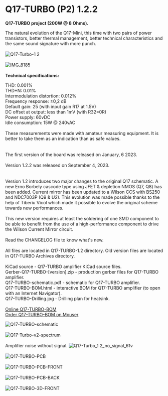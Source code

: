 # Q17-TURBO (P2) 1.2.2</b><br>

<b>Q17-TURBO project (200W @ 8 Ohms).</b><br>

The natural evolution of the Q17-Mini, this time with two pairs of power transistors, better thermal management, better technical characteristics and the same sound signature with more punch.
<br>
<br>
![Q17-Turbo-1 2](https://github.com/stefaweb/Q17-Amplifier/assets/12907102/43840532-3415-4e17-b094-0514e58fedf2)<br>
<br>
![IMG_8185](https://github.com/stefaweb/Q17-Amplifier/assets/12907102/a890c2eb-964e-465d-91f4-4376e2c8fe9c)<br>
<br>
<b>Technical specifications:</b>

THD: 0.001%<br>
THD+N: 0.01%<br>
Intermodulation distortion: 0.012%<br>
Frequency response: ±0,2 dB<br>
Default gain: 25 (with input gain R17 at 1.5V)<br>
DC offset at output: less than 1mV (with R32=0R)<br>
Power supply: 60vDC<br>
Idle consumption: 15W @ 240vAC
<br>
<br>
These measurements were made with amateur measuring equipment. It is better to take them as an indication than as safe values.
<br>
<br>
<br>
The first version of the board was released on January, 6 2023.<br>
<br>
Version 1.2.2 was released on September 4, 2023.<br>
<br>
<br>
Version 1.2 introduces two major changes to the original Q17 schematic. A new Erno Borbely cascode type using JFET & depletion NMOS (Q7, Q8) has been added. Current mirror has been updated to a Wilson CCS with BS250 and NDC7003P (Q9 & U2). This evolution was made possible thanks to the help of Tiberiu Vicol which made it possible to evolve the original scheme towards new performances.<br>
<br>
This new version requires at least the soldering of one SMD component to be able to benefit from the use of a high-performance component to drive the Wilson Current Mirror circuit.<br>
<br>
Read the CHANGELOG file to know what's new.<br>
<br>
All files are located in Q17-TURBO-1.2 directory. Old version files are located in Q17-TURBO Archives directory.<br>
<br>
KiCad source - Q17-TURBO amplifier KiCad source files.<br>
Gerber-Q17-TURBO-[version].zip - production gerber files for Q17-TURBO amplifier.<br>
Q17-TURBO-schematic.pdf - schematic for Q17-TURBO amplifier.<br>
Q17-TURBO-BOM.html - interactive BOM for Q17-TURBO amplifier (to open with an Internet Navigator).<br>
Q17-TURBO-Drilling.jpg - Drilling plan for heatsink.<br>
<br>
<a href="https://audio.cyberkata.org/Q17-TURBO-BOM.html">Online Q17-TURBO-BOM</a><br>
<a href="https://www.mouser.fr/ProjectManager/ProjectDetail.aspx?AccessID=ae042bade1">Order Q17-TURBO-BOM on Mouser</a><br> 

![Q17-TURBO-schematic](https://github.com/stefaweb/Q17-Amplifier/assets/12907102/e0816a27-0bcf-4d1d-9987-51f16d88ec3c)
<br>
<br>
![Q17-Turbo-v2-spectrum](https://github.com/stefaweb/Q17-Amplifier/assets/12907102/908e093f-7d2d-4ead-acf5-5862df79a66b)
<br>
<br>
Amplifier noise without signal.
![Q17-Turbo_1 2_no_signal_61v](https://github.com/stefaweb/Q17-Amplifier/assets/12907102/df66cec7-f6ed-4381-a130-bb7c678b6d19)
<br>
<br>
![Q17-TURBO-PCB](https://github.com/stefaweb/Q17-Amplifier/assets/12907102/8fd9a57e-1c90-4a52-b99a-6112c6bf89fe)
<br>
<br>
![Q17-TURBO-PCB-FRONT](https://github.com/stefaweb/Q17-Amplifier/assets/12907102/b88cb571-d302-4939-abad-c51fc426076d)
<br>
<br>
![Q17-TURBO-PCB-BACK](https://github.com/stefaweb/Q17-Amplifier/assets/12907102/4fc8bb3c-8004-481a-9e8e-6294b4e8848b)
<br>
<br>
![Q17-TURBO-3D-FRONT](https://github.com/stefaweb/Q17-Amplifier/assets/12907102/b7deb838-e6f3-47ea-814e-0dbcf35ee6fb)
